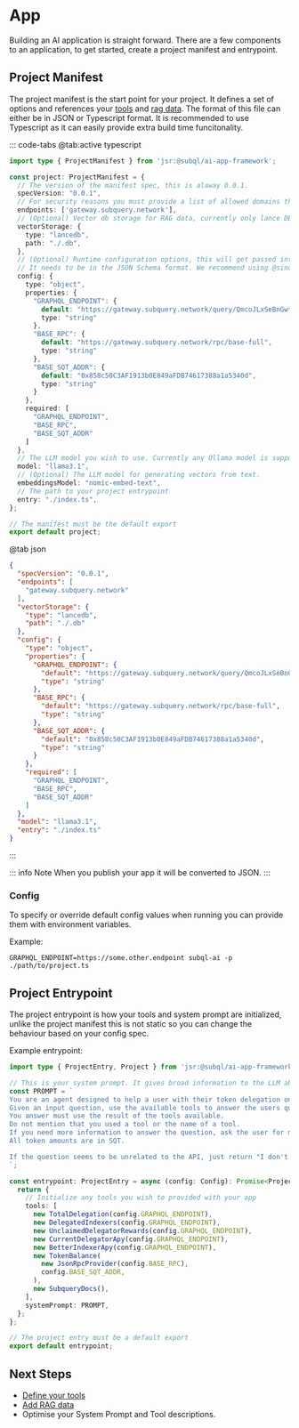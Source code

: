# App

Building an AI application is straight forward. There are a few components to an application, to get started, create a project manifest and entrypoint.

## Project Manifest

The project manifest is the start point for your project. It defines a set of options and references your [tools](./tools) and [rag data](./rag).
The format of this file can either be in JSON or Typescript format. It is recommended to use Typescript as it can easily provide extra build time funcitonality.

::: code-tabs
@tab:active typescript

```typescript
import type { ProjectManifest } from 'jsr:@subql/ai-app-framework';

const project: ProjectManifest = {
  // The version of the manifest spec, this is alaway 0.0.1.
  specVersion: "0.0.1",
  // For security reasons you must provide a list of allowed domains that your project will use
  endpoints: ['gateway.subquery.network'],
  // (Optional) Vector db storage for RAG data, currently only lance DB is supported
  vectorStorage: {
    type: "lancedb",
    path: "./.db",
  },
  // (Optional) Runtime configuration options, this will get passed into your project entrypoint.
  // It needs to be in the JSON Schema format. We recommend using @sinclair/typebox to make this easy and provide runtime type checking.
  config: {
    type: "object",
    properties: {
      "GRAPHQL_ENDPOINT": {
        default: "https://gateway.subquery.network/query/QmcoJLxSeBnGwtmtNmWFCRusXVTGjYWCK1LoujthZ2NyGP",
        type: "string"
      },
      "BASE_RPC": {
        default: "https://gateway.subquery.network/rpc/base-full",
        type: "string"
      },
      "BASE_SQT_ADDR": {
        default: "0x858c50C3AF1913b0E849aFDB74617388a1a5340d",
        type: "string"
      }
    },
    required: [
      "GRAPHQL_ENDPOINT",
      "BASE_RPC",
      "BASE_SQT_ADDR"
    ]
  },
  // The LLM model you wish to use. Currently any Ollama model is supported
  model: "llama3.1",
  // (Optional) The LLM model for generating vectors from text.
  embeddingsModel: "nomic-embed-text",
  // The path to your project entrypoint
  entry: "./index.ts",
};

// The manifest must be the default export
export default project;
```

@tab json

```json
{
  "specVersion": "0.0.1",
  "endpoints": [
    "gateway.subquery.network"
  ],
  "vectorStorage": {
    "type": "lancedb",
    "path": "./.db"
  },
  "config": {
    "type": "object",
    "properties": {
      "GRAPHQL_ENDPOINT": {
        "default": "https://gateway.subquery.network/query/QmcoJLxSeBnGwtmtNmWFCRusXVTGjYWCK1LoujthZ2NyGP",
        "type": "string"
      },
      "BASE_RPC": {
        "default": "https://gateway.subquery.network/rpc/base-full",
        "type": "string"
      },
      "BASE_SQT_ADDR": {
        "default": "0x858c50C3AF1913b0E849aFDB74617388a1a5340d",
        "type": "string"
      }
    },
    "required": [
      "GRAPHQL_ENDPOINT",
      "BASE_RPC",
      "BASE_SQT_ADDR"
    ]
  },
  "model": "llama3.1",
  "entry": "./index.ts"
}
```
:::

::: info Note
When you publish your app it will be converted to JSON.
:::

### Config

To specify or override default config values when running you can provide them with environment variables.

Example:
```shell
GRAPHQL_ENDPOINT=https://some.other.endpoint subql-ai -p ./path/to/project.ts
```


## Project Entrypoint

The project entrypoint is how your tools and system prompt are initialized, unlike the project manifest this is not static so you can change the behaviour based on your config spec.

Example entrypoint:

```typescript
import type { ProjectEntry, Project } from 'jsr:@subql/ai-app-framework';

// This is your system prompt. It gives broad information to the LLM about what your application should to and how it should respond.
const PROMPT = `
You are an agent designed to help a user with their token delegation on the SubQuery Network.
Given an input question, use the available tools to answer the users question quickly and concisely.
You answer must use the result of the tools available.
Do not mention that you used a tool or the name of a tool.
If you need more information to answer the question, ask the user for more details.
All token amounts are in SQT.

If the question seems to be unrelated to the API, just return "I don't know" as the answer.
`;

const entrypoint: ProjectEntry = async (config: Config): Promise<Project> => {
  return {
    // Initialize any tools you wish to provided with your app
    tools: [
      new TotalDelegation(config.GRAPHQL_ENDPOINT),
      new DelegatedIndexers(config.GRAPHQL_ENDPOINT),
      new UnclaimedDelegatorRewards(config.GRAPHQL_ENDPOINT),
      new CurrentDelegatorApy(config.GRAPHQL_ENDPOINT),
      new BetterIndexerApy(config.GRAPHQL_ENDPOINT),
      new TokenBalance(
        new JsonRpcProvider(config.BASE_RPC),
        config.BASE_SQT_ADDR,
      ),
      new SubqueryDocs(),
    ],
    systemPrompt: PROMPT,
  };
};

// The project entry must be a default export
export default entrypoint;
```

## Next Steps

* [Define your tools](./tools)
* [Add RAG data](./rag)
* Optimise your System Prompt and Tool descriptions.

